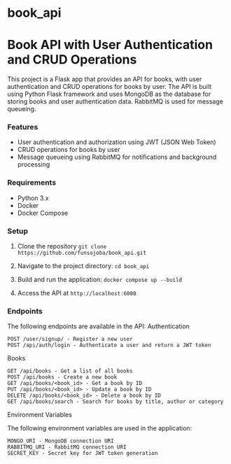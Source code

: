 # book_api
# Book API with User Authentication and CRUD Operations

This project is a Flask app that provides an API for books, with user authentication and CRUD operations for books by user. The API is built using Python Flask framework and uses MongoDB as the database for storing books and user authentication data. RabbitMQ is used for message queueing.

### Features
* User authentication and authorization using JWT (JSON Web Token)
* CRUD operations for books by user
* Message queueing using RabbitMQ for notifications and background processing

### Requirements

* Python 3.x
* Docker
* Docker Compose

### Setup

1. Clone the repository
`git clone https://github.com/funsojoba/book_api.git`

2. Navigate to the project directory:
`cd book_api`

3. Build and run the application:
`docker compose up --build`

4. Access the API at `http://localhost:6000`

### Endpoints

The following endpoints are available in the API:
Authentication

    POST /user/signup/ - Register a new user
    POST /api/auth/login - Authenticate a user and return a JWT token

Books

    GET /api/books - Get a list of all books
    POST /api/books - Create a new book
    GET /api/books/<book_id> - Get a book by ID
    PUT /api/books/<book_id> - Update a book by ID
    DELETE /api/books/<book_id> - Delete a book by ID
    GET /api/books/search - Search for books by title, author or category

Environment Variables

The following environment variables are used in the application:

    MONGO_URI - MongoDB connection URI
    RABBITMQ_URI - RabbitMQ connection URI
    SECRET_KEY - Secret key for JWT token generation
